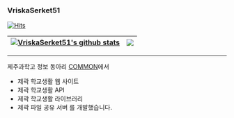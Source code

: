 ### VriskaSerket51

[![Hits](https://hits.seeyoufarm.com/api/count/incr/badge.svg?url=https%3A%2F%2Fgithub.com%2FVriskaSerket51&count_bg=%2379C83D&title_bg=%23555555&icon=&icon_color=%23E7E7E7&title=hits&edge_flat=false)](https://hits.seeyoufarm.com)

| <a href="#"><img align="center" src="https://github-readme-stats-sigma-five.vercel.app/api?username=VriskaSerket51&show_icons=true&include_all_commits=true&hide_border=true&count_private=true" alt="VriskaSerket51's github stats" /></a> | <a href="#"><img align="center" src="https://github-readme-stats.vercel.app/api/top-langs/?username=VriskaSerket51&layout=compact&hide_border=true" /></a> |
| ------------- | ------------- |

------------

제주과학고 정보 동아리 [COMMON](https://github.com/COMMON-Jshs)에서
* 제곽 학교생활 웹 사이트
* 제곽 학교생활 API
* 제곽 학교생활 라이브러리
* 제곽 파일 공유 서버
를 개발했습니다.
